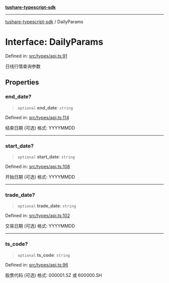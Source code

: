 [**tushare-typescript-sdk**](../index.md)

***

[tushare-typescript-sdk](../index.md) / DailyParams

# Interface: DailyParams

Defined in: [src/types/api.ts:91](https://github.com/hestudy/tushare-typescript-sdk/blob/c090018fe8d4baaa005cb4cd1e2cbe013fd57cc7/src/types/api.ts#L91)

日线行情查询参数

## Properties

### end\_date?

> `optional` **end\_date**: `string`

Defined in: [src/types/api.ts:114](https://github.com/hestudy/tushare-typescript-sdk/blob/c090018fe8d4baaa005cb4cd1e2cbe013fd57cc7/src/types/api.ts#L114)

结束日期 (可选)
格式: YYYYMMDD

***

### start\_date?

> `optional` **start\_date**: `string`

Defined in: [src/types/api.ts:108](https://github.com/hestudy/tushare-typescript-sdk/blob/c090018fe8d4baaa005cb4cd1e2cbe013fd57cc7/src/types/api.ts#L108)

开始日期 (可选)
格式: YYYYMMDD

***

### trade\_date?

> `optional` **trade\_date**: `string`

Defined in: [src/types/api.ts:102](https://github.com/hestudy/tushare-typescript-sdk/blob/c090018fe8d4baaa005cb4cd1e2cbe013fd57cc7/src/types/api.ts#L102)

交易日期 (可选)
格式: YYYYMMDD

***

### ts\_code?

> `optional` **ts\_code**: `string`

Defined in: [src/types/api.ts:96](https://github.com/hestudy/tushare-typescript-sdk/blob/c090018fe8d4baaa005cb4cd1e2cbe013fd57cc7/src/types/api.ts#L96)

股票代码 (可选)
格式: 000001.SZ 或 600000.SH
